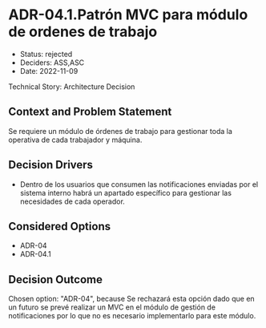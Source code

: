 # ADR-04.1.Patrón MVC para módulo de ordenes de trabajo

* Status: rejected
* Deciders: ASS,ASC
* Date: 2022-11-09

Technical Story: Architecture Decision

## Context and Problem Statement

Se requiere un módulo de órdenes de trabajo para gestionar toda la operativa de cada trabajador y máquina.

## Decision Drivers

* Dentro de los usuarios que consumen las notificaciones enviadas por el sistema interno habrá un apartado específico para gestionar las necesidades de cada operador.

## Considered Options

* ADR-04
* ADR-04.1

## Decision Outcome

Chosen option: "ADR-04", because Se rechazará esta opción dado que en un futuro se prevé realizar un MVC en el módulo de gestión de notificaciones por lo que no es necesario implementarlo para este módulo.
